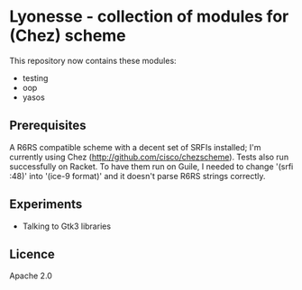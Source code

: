 Lyonesse - collection of modules for (Chez) scheme
==================================================

This repository now contains these modules:
- testing
- oop
- yasos

Prerequisites
-------------

A R6RS compatible scheme with a decent set of SRFIs installed; I'm currently using Chez (http://github.com/cisco/chezscheme). Tests also run successfully on Racket. To have them run on Guile, I needed to change '(srfi :48)' into '(ice-9 format)' and it doesn't parse R6RS strings correctly.

Experiments
-----------

- Talking to Gtk3 libraries

Licence
-------
Apache 2.0


